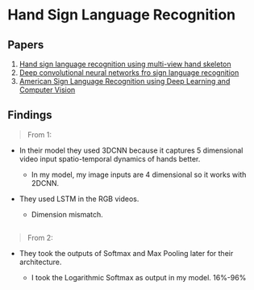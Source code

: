 # Hand Sign Language Recognition

##

## Papers

1. [Hand sign language recognition using multi-view hand skeleton](https://www.sciencedirect.com/science/article/abs/pii/S0957417420301615)
2. [Deep convolutional neural networks fro sign language recognition](https://ieeexplore.ieee.org/abstract/document/8316344/)
3. [American Sign Language Recognition using Deep
   Learning and Computer Vision](https://ieeexplore.ieee.org/abstract/document/8622141)

##

## Findings

> From 1:

- In their model they used 3DCNN because it captures 5 dimensional video input spatio-temporal dynamics of hands better.

  - In my model, my image inputs are 4 dimensional so it works with 2DCNN.

- They used LSTM in the RGB videos.

  - Dimension mismatch.

##

> From 2:

- They took the outputs of Softmax and Max Pooling later for their architecture.

  - I took the Logarithmic Softmax as output in my model. 16%-96%

##
